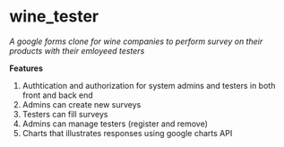 # wine_tester
*A google forms clone for wine companies to perform survey on their products with their emloyeed testers*


__Features__
1. Authtication and authorization for system admins and testers in both front and back end
1. Admins can create new surveys
1. Testers can fill surveys
1. Admins can manage testers (register and remove)
1. Charts that illustrates responses using google charts API
